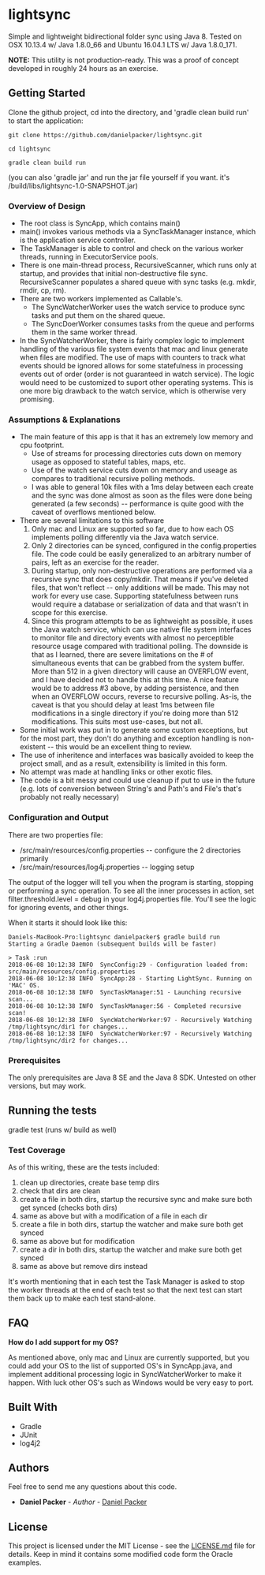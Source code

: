 # lightsync

Simple and lightweight bidirectional folder sync using Java 8. Tested on OSX 10.13.4 w/ Java 1.8.0_66 and Ubuntu 16.04.1 LTS w/ Java 1.8.0_171.

**NOTE:** This utility is not production-ready. This was a proof of concept developed in roughly 24 hours as an exercise.

## Getting Started

Clone the github project, cd into the directory, and 'gradle clean build run' to start the application:

```
git clone https://github.com/danielpacker/lightsync.git

cd lightsync

gradle clean build run
````

(you can also 'gradle jar' and run the jar file yourself if you want. it's /build/libs/lightsync-1.0-SNAPSHOT.jar)

### Overview of Design

* The root class is SyncApp, which contains main()
* main() invokes various methods via a SyncTaskManager instance, which is the application service controller.
* The TaskManager is able to control and check on the various worker threads, running in ExecutorService pools.
* There is one main-thread process, RecursiveScanner, which runs only at startup, and provides that initial non-destructive file sync. RecursiveScanner populates a shared queue with sync tasks (e.g. mkdir, rmdir, cp, rm).
* There are two workers implemented as Callable's.
  - The SyncWatcherWorker uses the watch service to produce sync tasks and put them on the shared queue.
  - The SyncDoerWorker consumes tasks from the queue and performs them in the same worker thread.
* In the SyncWatcherWorker, there is fairly complex logic to implement handling of the various file system events that mac and linux generate when files are modified. The use of maps with counters to track what events should be ignored allows for some statefulness in processing events out of order (order is not guaranteed in watch service). The logic would need to be customized to suport other operating systems. This is one more big drawback to the watch service, which is otherwise very promising.


### Assumptions & Explanations

* The main feature of this app is that it has an extremely low memory and cpu footprint.
  - Use of streams for processing directories cuts down on memory usage as opposed to stateful tables, maps, etc.
  - Use of the watch service cuts down on memory and useage as compares to traditional recursive polling methods.
  - I was able to general 10k files with a 1ms delay between each create and the sync was done almost as soon as the files were done being generated (a few seconds) -- performance is quite good with the caveat of overflows mentioned below.
* There are several limitations to this software
  1. Only mac and Linux are supported so far, due to how each OS implements polling differently via the Java watch service.
  2. Only 2 directories can be synced, configured in the config.properties file. The code could be easily generalized to an arbitrary number of pairs, left as an exercise for the reader.
  3. During startup, only non-destructive operations are performed via a recursive sync that does copy/mkdir. That means if you've deleted files, that won't reflect -- only additions will be made. This may not work for every use case. Supporting statefulness between runs would require a database or serialization of data and that wasn't in scope for this exercise.
  4. Since this program attempts to be as lightweight as possible, it uses the Java watch service, which can use native file system interfaces to monitor file and directory events with almost no perceptible resource usage compared with traditional polling. The downside is that as I learned, there are severe limitations on the # of simultaneous events that can be grabbed from the system buffer. More than 512 in a given directory will cause an OVERFLOW event, and I have decided not to handle this at this time. A nice feature would be to address #3 above, by adding persistence, and then when an OVERFLOW occurs, reverse to recursive polling. As-is, the caveat is that you should delay at least 1ms between file modifications in a single directory if you're doing more than 512 modifications. This suits most use-cases, but not all.
* Some initial work was put in to generate some custom exceptions, but for the most part, they don't do anything and exception handling is non-existent -- this would be an excellent thing to review.
* The use of inheritence and interfaces was basically avoided to keep the project small, and as a result, extensibility is limited in this form.
* No attempt was made at handling links or other exotic files.
* The code is a bit messy and could use cleanup if put to use in the future (e.g. lots of conversion between String's and Path's and File's that's probably not really necessary)

### Configuration and Output

There are two properties file:

* /src/main/resources/config.properties -- configure the 2 directories primarily
* /src/main/resources/log4j.properties -- logging setup

The output of the logger will tell you when the program is starting, stopping or performing a sync operation. To see all the inner processes in action, set filter.threshold.level = debug in your log4j.properties file. You'll see the logic for ignoring events, and other things.

When it starts it should look like this:

```
Daniels-MacBook-Pro:lightsync danielpacker$ gradle build run
Starting a Gradle Daemon (subsequent builds will be faster)

> Task :run
2018-06-08 10:12:38 INFO  SyncConfig:29 - Configuration loaded from: src/main/resources/config.properties
2018-06-08 10:12:38 INFO  SyncApp:28 - Starting LightSync. Running on 'MAC' OS.
2018-06-08 10:12:38 INFO  SyncTaskManager:51 - Launching recursive scan...
2018-06-08 10:12:38 INFO  SyncTaskManager:56 - Completed recursive scan!
2018-06-08 10:12:38 INFO  SyncWatcherWorker:97 - Recursively Watching /tmp/lightsync/dir1 for changes...
2018-06-08 10:12:38 INFO  SyncWatcherWorker:97 - Recursively Watching /tmp/lightsync/dir2 for changes...
```

### Prerequisites

The only prerequisites are Java 8 SE and the Java 8 SDK. Untested on other versions, but may work.

## Running the tests

gradle test (runs w/ build as well)

### Test Coverage

As of this writing, these are the tests included:
  1. clean up directories, create base temp dirs
  2. check that dirs are clean
  3. create a file in both dirs, startup the recursive sync and make sure both get synced (checks both dirs)
  4. same as above but with a modification of a file in each dir
  5. create a file in both dirs, startup the watcher and make sure both get synced
  6. same as above but for modification
  7. create a dir in both dirs, startup the watcher and make sure both get synced
  8. same as above but remove dirs instead

It's worth mentioning that in each test the Task Manager is asked to stop the worker threads at the end of each test so that the next test can start them back up to make each test stand-alone.

## FAQ

**How do I add support for my OS?**

As mentioned above, only mac and Linux are currently supported, but you could add your OS to the list of supported OS's in SyncApp.java, and implement additional processing logic in SyncWatcherWorker to make it happen. With luck other OS's such as Windows would be very easy to port. 

## Built With

* Gradle
* JUnit
* log4j2

## Authors

Feel free to send me any questions about this code.

* **Daniel Packer** - *Author* - [Daniel Packer](https://github.com/danielpacker)

## License

This project is licensed under the MIT License - see the [LICENSE.md](LICENSE.md) file for details. Keep in mind it contains some modified code form the Oracle examples.
